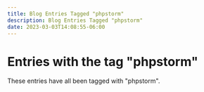 ```yaml
---
title: Blog Entries Tagged "phpstorm"
description: Blog Entries Tagged "phpstorm"
date: 2023-03-03T14:08:55-06:00
---
```

# Entries with the tag "phpstorm"

These entries have all been tagged with "phpstorm".
